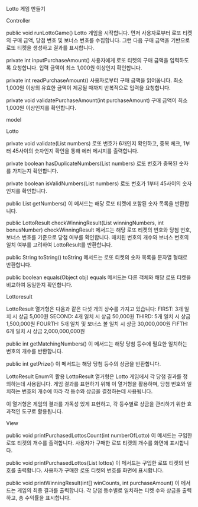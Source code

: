 Lotto 게임 만들기

Controller

public void runLottoGame()
Lotto 게임을 시작합니다. 먼저 사용자로부터 로또 티켓의 구매 금액, 당첨 번호 및 보너스 번호를 수집합니다. 그런 다음 구매 금액을 기반으로 로또 티켓을 생성하고 결과를 표시합니다.

private int inputPurchaseAmount()
사용자에게 로또 티켓의 구매 금액을 입력하도록 요청합니다. 입력 금액이 최소 1,000원 이상인지 확인합니다.

private int readPurchaseAmount()
사용자로부터 구매 금액을 읽어옵니다. 최소 1,000원 이상의 유효한 금액이 제공될 때까지 반복적으로 입력을 요청합니다.

private void validatePurchaseAmount(int purchaseAmount)
구매 금액이 최소 1,000원 이상인지를 확인합니다.


model

Lotto

private void validate(List<Integer> numbers)
로또 번호가 6개인지 확인하고, 중복 체크, 1부터 45사이의 숫자인지 확인을 통해 에러 메시지를 출력합니다.

private boolean hasDuplicateNumbers(List<Integer> numbers)
로또 번호가 중복된 숫자를 가지는지 확인합니다.

private boolean isValidNumbers(List<Integer> numbers)
로또 번호가 1부터 45사이의 숫자인지를 확인합니다.

public List<Integer> getNumbers()
이 메서드는 해당 로또 티켓에 포함된 숫자 목록을 반환합니다.

public LottoResult checkWinningResult(List<Integer> winningNumbers, int bonusNumber)
checkWinningResult 메서드는 해당 로또 티켓의 번호와 당첨 번호, 보너스 번호를 기준으로 당첨 여부를 확인합니다. 매치된 번호의 개수와 보너스 번호의 일치 여부를 고려하여 LottoResult를 반환합니다.

public String toString()
toString 메서드는 로또 티켓의 숫자 목록을 문자열 형태로 반환합니다.

public boolean equals(Object obj)
equals 메서드는 다른 객체와 해당 로또 티켓을 비교하여 동일한지 확인합니다.


Lottoresult

LottoResult 열거형은 다음과 같은 다섯 개의 상수를 가지고 있습니다:
FIRST: 3개 일치 시 상금 5,000원
SECOND: 4개 일치 시 상금 50,000원
THIRD: 5개 일치 시 상금 1,500,000원
FOURTH: 5개 일치 및 보너스 볼 일치 시 상금 30,000,000원
FIFTH: 6개 일치 시 상금 2,000,000,000원

public int getMatchingNumbers()
이 메서드는 해당 당첨 등수에 필요한 일치하는 번호의 개수를 반환합니다.

public int getPrize()
이 메서드는 해당 당첨 등수의 상금을 반환합니다.

LottoResult Enum의 활용
LottoResult 열거형은 Lotto 게임에서 각 당첨 결과를 정의하는데 사용됩니다. 게임 결과를 표현하기 위해 이 열거형을 활용하며, 당첨 번호와 일치하는 번호의 개수에 따라 각 등수와 상금을 결정하는데 사용됩니다.

이 열거형은 게임의 결과를 가독성 있게 표현하고, 각 등수별로 상금을 관리하기 위한 효과적인 도구로 활용됩니다.


View

public void printPurchasedLottosCount(int numberOfLotto)
이 메서드는 구입한 로또 티켓의 개수를 출력합니다. 사용자가 구매한 로또 티켓의 개수를 화면에 표시합니다.

public void printPurchasedLottos(List<Lotto> lottos)
이 메서드는 구입한 로또 티켓의 번호를 출력합니다. 사용자가 구매한 로또 티켓의 번호를 화면에 표시합니다.

public void printWinningResult(int[] winCounts, int purchaseAmount)
이 메서드는 게임의 최종 결과를 출력합니다. 각 당첨 등수별로 일치하는 티켓 수와 상금을 출력하고, 총 수익률을 표시합니다.
